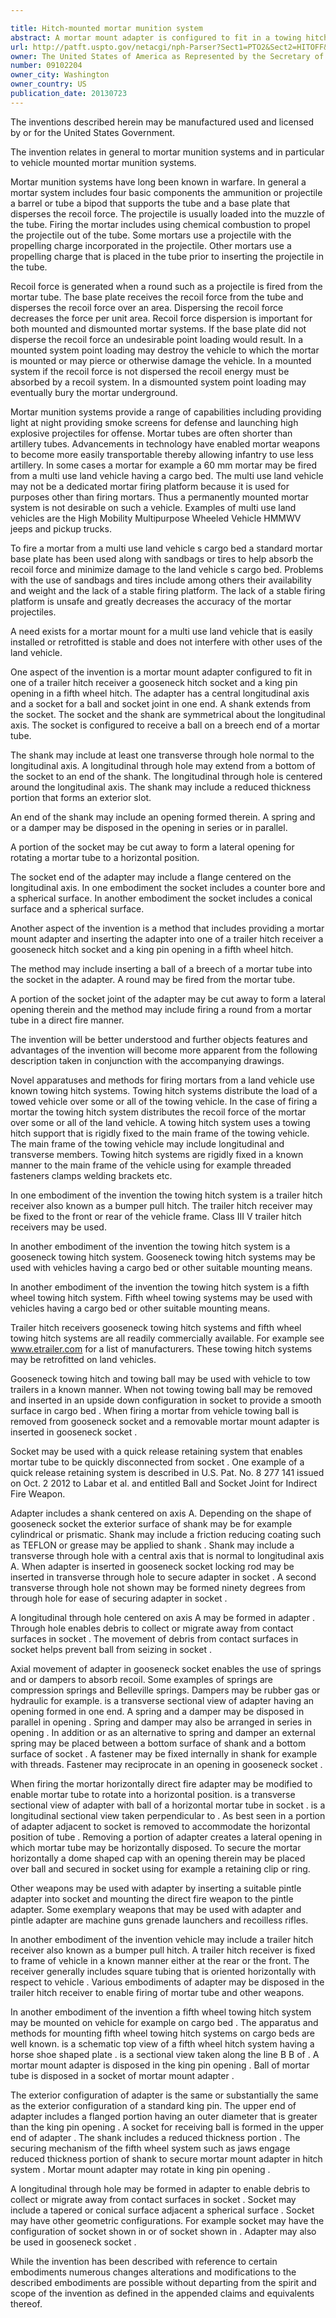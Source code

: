 ```yaml
---

title: Hitch-mounted mortar munition system
abstract: A mortar mount adapter is configured to fit in a towing hitch system mounted on a land vehicle. The towing hitch system absorbs and disperses recoil force from the mortar. The adapter is disposed in one of a trailer hitch receiver, a gooseneck hitch socket, and a fifth wheel hitch. The adapter includes a socket for the ball of a mortar tube and a shank extending from the socket wherein the socket and the shank are symmetrical about the central longitudinal axis of the adapter.
url: http://patft.uspto.gov/netacgi/nph-Parser?Sect1=PTO2&Sect2=HITOFF&p=1&u=%2Fnetahtml%2FPTO%2Fsearch-adv.htm&r=1&f=G&l=50&d=PALL&S1=09102204&OS=09102204&RS=09102204
owner: The United States of America as Represented by the Secretary of the Army
number: 09102204
owner_city: Washington
owner_country: US
publication_date: 20130723
---
```

The inventions described herein may be manufactured used and licensed by or for the United States Government.

The invention relates in general to mortar munition systems and in particular to vehicle mounted mortar munition systems.

Mortar munition systems have long been known in warfare. In general a mortar system includes four basic components the ammunition or projectile a barrel or tube a bipod that supports the tube and a base plate that disperses the recoil force. The projectile is usually loaded into the muzzle of the tube. Firing the mortar includes using chemical combustion to propel the projectile out of the tube. Some mortars use a projectile with the propelling charge incorporated in the projectile. Other mortars use a propelling charge that is placed in the tube prior to inserting the projectile in the tube.

Recoil force is generated when a round such as a projectile is fired from the mortar tube. The base plate receives the recoil force from the tube and disperses the recoil force over an area. Dispersing the recoil force decreases the force per unit area. Recoil force dispersion is important for both mounted and dismounted mortar systems. If the base plate did not disperse the recoil force an undesirable point loading would result. In a mounted system point loading may destroy the vehicle to which the mortar is mounted or may pierce or otherwise damage the vehicle. In a mounted system if the recoil force is not dispersed the recoil energy must be absorbed by a recoil system. In a dismounted system point loading may eventually bury the mortar underground.

Mortar munition systems provide a range of capabilities including providing light at night providing smoke screens for defense and launching high explosive projectiles for offense. Mortar tubes are often shorter than artillery tubes. Advancements in technology have enabled mortar weapons to become more easily transportable thereby allowing infantry to use less artillery. In some cases a mortar for example a 60 mm mortar may be fired from a multi use land vehicle having a cargo bed. The multi use land vehicle may not be a dedicated mortar firing platform because it is used for purposes other than firing mortars. Thus a permanently mounted mortar system is not desirable on such a vehicle. Examples of multi use land vehicles are the High Mobility Multipurpose Wheeled Vehicle HMMWV jeeps and pickup trucks.

To fire a mortar from a multi use land vehicle s cargo bed a standard mortar base plate has been used along with sandbags or tires to help absorb the recoil force and minimize damage to the land vehicle s cargo bed. Problems with the use of sandbags and tires include among others their availability and weight and the lack of a stable firing platform. The lack of a stable firing platform is unsafe and greatly decreases the accuracy of the mortar projectiles.

A need exists for a mortar mount for a multi use land vehicle that is easily installed or retrofitted is stable and does not interfere with other uses of the land vehicle.

One aspect of the invention is a mortar mount adapter configured to fit in one of a trailer hitch receiver a gooseneck hitch socket and a king pin opening in a fifth wheel hitch. The adapter has a central longitudinal axis and a socket for a ball and socket joint in one end. A shank extends from the socket. The socket and the shank are symmetrical about the longitudinal axis. The socket is configured to receive a ball on a breech end of a mortar tube.

The shank may include at least one transverse through hole normal to the longitudinal axis. A longitudinal through hole may extend from a bottom of the socket to an end of the shank. The longitudinal through hole is centered around the longitudinal axis. The shank may include a reduced thickness portion that forms an exterior slot.

An end of the shank may include an opening formed therein. A spring and or a damper may be disposed in the opening in series or in parallel.

A portion of the socket may be cut away to form a lateral opening for rotating a mortar tube to a horizontal position.

The socket end of the adapter may include a flange centered on the longitudinal axis. In one embodiment the socket includes a counter bore and a spherical surface. In another embodiment the socket includes a conical surface and a spherical surface.

Another aspect of the invention is a method that includes providing a mortar mount adapter and inserting the adapter into one of a trailer hitch receiver a gooseneck hitch socket and a king pin opening in a fifth wheel hitch.

The method may include inserting a ball of a breech of a mortar tube into the socket in the adapter. A round may be fired from the mortar tube.

A portion of the socket joint of the adapter may be cut away to form a lateral opening therein and the method may include firing a round from a mortar tube in a direct fire manner.

The invention will be better understood and further objects features and advantages of the invention will become more apparent from the following description taken in conjunction with the accompanying drawings.

Novel apparatuses and methods for firing mortars from a land vehicle use known towing hitch systems. Towing hitch systems distribute the load of a towed vehicle over some or all of the towing vehicle. In the case of firing a mortar the towing hitch system distributes the recoil force of the mortar over some or all of the land vehicle. A towing hitch system uses a towing hitch support that is rigidly fixed to the main frame of the towing vehicle. The main frame of the towing vehicle may include longitudinal and transverse members. Towing hitch systems are rigidly fixed in a known manner to the main frame of the vehicle using for example threaded fasteners clamps welding brackets etc.

In one embodiment of the invention the towing hitch system is a trailer hitch receiver also known as a bumper pull hitch. The trailer hitch receiver may be fixed to the front or rear of the vehicle frame. Class III V trailer hitch receivers may be used.

In another embodiment of the invention the towing hitch system is a gooseneck towing hitch system. Gooseneck towing hitch systems may be used with vehicles having a cargo bed or other suitable mounting means.

In another embodiment of the invention the towing hitch system is a fifth wheel towing hitch system. Fifth wheel towing systems may be used with vehicles having a cargo bed or other suitable mounting means.

Trailer hitch receivers gooseneck towing hitch systems and fifth wheel towing hitch systems are all readily commercially available. For example see www.etrailer.com for a list of manufacturers. These towing hitch systems may be retrofitted on land vehicles.

Gooseneck towing hitch and towing ball may be used with vehicle to tow trailers in a known manner. When not towing towing ball may be removed and inserted in an upside down configuration in socket to provide a smooth surface in cargo bed . When firing a mortar from vehicle towing ball is removed from gooseneck socket and a removable mortar mount adapter is inserted in gooseneck socket .

Socket may be used with a quick release retaining system that enables mortar tube to be quickly disconnected from socket . One example of a quick release retaining system is described in U.S. Pat. No. 8 277 141 issued on Oct. 2 2012 to Labar et al. and entitled Ball and Socket Joint for Indirect Fire Weapon. 

Adapter includes a shank centered on axis A. Depending on the shape of gooseneck socket the exterior surface of shank may be for example cylindrical or prismatic. Shank may include a friction reducing coating such as TEFLON or grease may be applied to shank . Shank may include a transverse through hole with a central axis that is normal to longitudinal axis A. When adapter is inserted in gooseneck socket locking rod may be inserted in transverse through hole to secure adapter in socket . A second transverse through hole not shown may be formed ninety degrees from through hole for ease of securing adapter in socket .

A longitudinal through hole centered on axis A may be formed in adapter . Through hole enables debris to collect or migrate away from contact surfaces in socket . The movement of debris from contact surfaces in socket helps prevent ball from seizing in socket .

Axial movement of adapter in gooseneck socket enables the use of springs and or dampers to absorb recoil. Some examples of springs are compression springs and Belleville springs. Dampers may be rubber gas or hydraulic for example. is a transverse sectional view of adapter having an opening formed in one end. A spring and a damper may be disposed in parallel in opening . Spring and damper may also be arranged in series in opening . In addition or as an alternative to spring and damper an external spring may be placed between a bottom surface of shank and a bottom surface of socket . A fastener may be fixed internally in shank for example with threads. Fastener may reciprocate in an opening in gooseneck socket .

When firing the mortar horizontally direct fire adapter may be modified to enable mortar tube to rotate into a horizontal position. is a transverse sectional view of adapter with ball of a horizontal mortar tube in socket . is a longitudinal sectional view taken perpendicular to . As best seen in a portion of adapter adjacent to socket is removed to accommodate the horizontal position of tube . Removing a portion of adapter creates a lateral opening in which mortar tube may be horizontally disposed. To secure the mortar horizontally a dome shaped cap with an opening therein may be placed over ball and secured in socket using for example a retaining clip or ring.

Other weapons may be used with adapter by inserting a suitable pintle adapter into socket and mounting the direct fire weapon to the pintle adapter. Some exemplary weapons that may be used with adapter and pintle adapter are machine guns grenade launchers and recoilless rifles.

In another embodiment of the invention vehicle may include a trailer hitch receiver also known as a bumper pull hitch. A trailer hitch receiver is fixed to frame of vehicle in a known manner either at the rear or the front. The receiver generally includes square tubing that is oriented horizontally with respect to vehicle . Various embodiments of adapter may be disposed in the trailer hitch receiver to enable firing of mortar tube and other weapons.

In another embodiment of the invention a fifth wheel towing hitch system may be mounted on vehicle for example on cargo bed . The apparatus and methods for mounting fifth wheel towing hitch systems on cargo beds are well known. is a schematic top view of a fifth wheel hitch system having a horse shoe shaped plate . is a sectional view taken along the line B B of . A mortar mount adapter is disposed in the king pin opening . Ball of mortar tube is disposed in a socket of mortar mount adapter .

The exterior configuration of adapter is the same or substantially the same as the exterior configuration of a standard king pin. The upper end of adapter includes a flanged portion having an outer diameter that is greater than the king pin opening . A socket for receiving ball is formed in the upper end of adapter . The shank includes a reduced thickness portion . The securing mechanism of the fifth wheel system such as jaws engage reduced thickness portion of shank to secure mortar mount adapter in hitch system . Mortar mount adapter may rotate in king pin opening .

A longitudinal through hole may be formed in adapter to enable debris to collect or migrate away from contact surfaces in socket . Socket may include a tapered or conical surface adjacent a spherical surface . Socket may have other geometric configurations. For example socket may have the configuration of socket shown in or of socket shown in . Adapter may also be used in gooseneck socket .

While the invention has been described with reference to certain embodiments numerous changes alterations and modifications to the described embodiments are possible without departing from the spirit and scope of the invention as defined in the appended claims and equivalents thereof.

